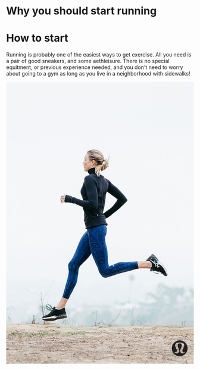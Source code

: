 # Why you should start running
<!DOCTYPE html>
<html>
<head>
<title>All About Running</title>
</head>
<body>
  
  <h1>How to start</h1>
<p>Running is probably one of the easiest ways to get exercise. All you need is a pair of good sneakers, and some aethleisure. There is no special equitment, or previous experience needed, and you don't need to worry about going to a gym as long as you live in a neighborhood with sidewalks!</p>
  <img src="a45dc13401cc72f663cb482eb30e3bc2.jpg" alt="girl running">
  
  </body>
  </html>
  
